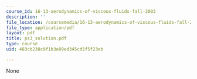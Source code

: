 ```yaml
---
course_id: 16-13-aerodynamics-of-viscous-fluids-fall-2003
description: ''
file_location: /coursemedia/16-13-aerodynamics-of-viscous-fluids-fall-2003/483cb238c0f1b3e89ed345cd5f5f23eb_ps3_solution.pdf
file_type: application/pdf
layout: pdf
title: ps3_solution.pdf
type: course
uid: 483cb238c0f1b3e89ed345cd5f5f23eb

---
```

None